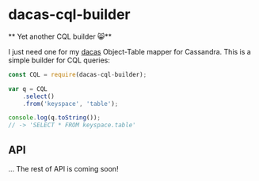 # dacas-cql-builder
** Yet another CQL builder :smile_cat:**

I just need one for my [dacas](https://github.com/tutukin/dacas) Object-Table mapper for Cassandra. This is a simple builder for CQL queries:

```javascript
const CQL = require(dacas-cql-builder);

var q = CQL
    .select()
    .from('keyspace', 'table');

console.log(q.toString());
// -> 'SELECT * FROM keyspace.table'
```
## API

… The rest of API is coming soon!
